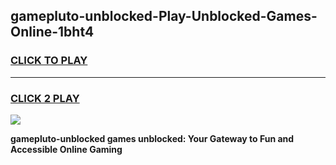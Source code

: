 
## gamepluto-unblocked-Play-Unblocked-Games-Online-1bht4
<h3>
<a href="https://premium76.site?title=gamepluto-unblocked&ref=25A">CLICK TO PLAY</a></h3>
<hr>

<h3>
<a href="https://premium76.site?title=gamepluto-unblocked&ref=25A">CLICK 2 PLAY</a>
  
</h3>

<a href="https://premium76.site?title=gamepluto-unblocked&ref=25A"><img src="https://clearcache.store/games.png"></a>


**gamepluto-unblocked games unblocked: Your Gateway to Fun and Accessible Online Gaming**
